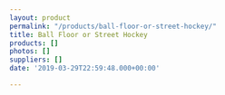 ```yaml
---
layout: product
permalink: "/products/ball-floor-or-street-hockey/"
title: Ball Floor or Street Hockey
products: []
photos: []
suppliers: []
date: '2019-03-29T22:59:48.000+00:00'

---
```

